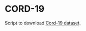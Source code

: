 # CORD-19
Script to download [Cord-19 dataset](https://ai2-semanticscholar-cord-19.s3-us-west-2.amazonaws.com/historical_releases.html). 